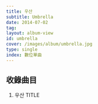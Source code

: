 ```yaml
---
title: 우산
subtitle: Umbrella
date: 2014-07-02
tag:
layout: album-view
id: umbrella
cover: /images/album/umbrella.jpg
type: single
index: 數位單曲
---
```


## 收錄曲目

1. 우산 <span class="badge">TITLE</span>
